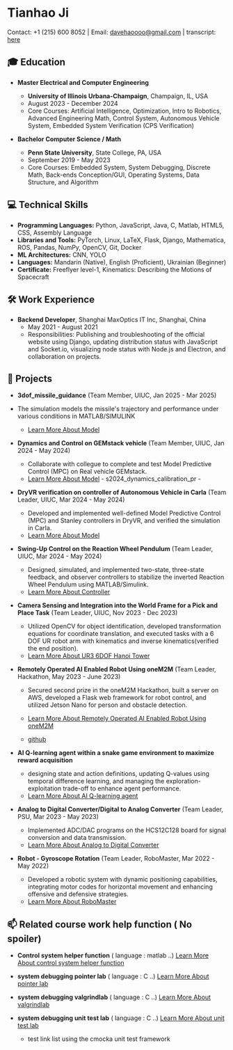 # Tianhao Ji

Contact: +1 (215) 600 8052 | Email: [davehaoooo@gmail.com](mailto:davehaoooo@gmail.com) | transcript: [here](https://github.com/obica-ai/transcript)

## 🎓 Education

- **Master Electrical and Computer Engineering**
  - **University of Illinois Urbana-Champaign**, Champaign, IL, USA
  - August 2023 - December 2024
  - Core Courses: Artificial Intelligence, Optimization, Intro to Robotics, Advanced Engineering Math, Control System, Autonomous Vehicle System, Embedded System Verification (CPS Verification)

- **Bachelor Computer Science / Math**
  - **Penn State University**, State College, PA, USA
  - September 2019 - May 2023
  - Core Courses: Embedded System, System Debugging, Discrete Math, Back-ends Conception/GUI, Operating Systems, Data Structure, and Algorithm

## 💻 Technical Skills

- **Programming Languages:** Python, JavaScript, Java, C, Matlab, HTML5, CSS, Assembly Language
- **Libraries and Tools:** PyTorch, Linux, LaTeX, Flask, Django, Mathematica, ROS, Pandas, NumPy, OpenCV, Git, Docker
- **ML Architectures:** CNN, YOLO
- **Languages:** Mandarin (Native), English (Proficient), Ukrainian (Beginner)
- **Certificate:** Freeflyer level-1, Kinematics: Describing the Motions of Spacecraft


## 🛠 Work Experience

- **Backend Developer**, Shanghai MaxOptics IT Inc, Shanghai, China
  - May 2021 - August 2021
  - Responsibilities: Publishing and troubleshooting of the official website using Django, updating distribution status with JavaScript and Socket.io, visualizing node status with Node.js and Electron, and collaboration on projects.

## 🚀 Projects

- **3dof_missile_guidance** (Team Member, UIUC, Jan 2025 - Mar 2025)
- The simulation models the missile's trajectory and performance under various conditions in MATLAB/SIMULINK
  - [Learn More About Model](https://github.com/obica-ai/3dof_missile_guidance)


- **Dynamics and Control on GEMstack vehicle** (Team Member, UIUC, Jan 2024 - May 2024)
  - Collaborate with collegue to complete and test Model Predictive Control (MPC) on Real vehicle GEMstack.
  - [Learn More About Model](https://github.com/krishauser/GEMstack) - s2024_dynamics_calibration_pr - 
    
- **DryVR verification on controller of Autonomous Vehicle in Carla** (Team Leader, UIUC, Mar 2024 - May 2024)
  - Developed and implemented well-defined Model Predictive Control (MPC) and Stanley controllers in DryVR, and verified the simulation in Carla.
  - [Learn More About Model](https://github.com/obica-ai/New-dynamic-model-for-dryVR)

- **Swing-Up Control on the Reaction Wheel Pendulum** (Team Leader, UIUC, Mar 2024 - May 2024)
  - Designed, simulated, and implemented two-state, three-state feedback, and observer controllers to stabilize the inverted Reaction Wheel Pendulum using MATLAB/Simulink.
  - [Learn More About Controller](https://github.com/obica-ai/swing-up-control-pendulem/)
  
- **Camera Sensing and Integration into the World Frame for a Pick and Place Task** (Team Leader, UIUC, Nov 2023 - Dec 2023)
  - Utilized OpenCV for object identification, developed transformation equations for coordinate translation, and executed tasks with a 6 DOF UR robot arm with kinematics and inverse kinematics(verified the end position).
  - [Learn More About UR3 6DOF Hanoi Tower](https://github.com/obica-ai/UR3_6dof_hanoi_tower)

- **Remotely Operated AI Enabled Robot Using oneM2M** (Team Leader, Hackathon, May 2023 - June 2023)
  - Secured second prize in the oneM2M Hackathon, built a server on AWS, developed a Flask web framework for robot control, and utilized Jetson Nano for person and obstacle detection.
  - [Learn More About Remotely Operated AI Enabled Robot Using oneM2M](https://www.hackster.io/compeng-psu/remotely-operated-ai-enabled-robot-using-onem2m-50b9b5)

  - [github](https://github.com/timqin123/oneM2M-Hackathon-IoT-Care-PSU)
- **AI Q-learning agent within a snake game environment to maximize reward acquisition**
  - designing state and action definitions, updating Q-values using temporal difference learning, and managing the exploration-exploitation trade-off to enhance agent performance.
  - [Learn More About AI Q-learning agent](https://github.com/obica-ai/Q-learning-snakeGames)
- **Analog to Digital Converter/Digital to Analog Converter** (Team Leader, PSU, Mar 2023 - May 2023)
  - Implemented ADC/DAC programs on the HCS12C128 board for signal conversion and data transmission.
  - [Learn More About Analog to Digital Converter](https://github.com/obica-ai/ADC-for-HCS12C128.git)
- **Robot - Gyroscope Rotation** (Team Leader, RoboMaster, Mar 2022 - May 2022)
  - Developed a robotic system with dynamic positioning capabilities, integrating motor codes for horizontal movement and enhancing offensive and defensive strategies.
  - [Learn More About RoboMaster]( https://github.com/BinL233/RoboXStandard1)
## 📫 Related course work help function ( No spoiler)

- **Control system helper function** ( language : matlab ..)
[Learn More About control system helper function ](https://github.com/obica-ai/Control_system_hw_matlab)


- **system debugging pointer lab** ( language : C ..)
[Learn More About pointer lab ](https://github.com/TimothyZhuClassroom/pointerlab-896003313/tree/master) 


- **system debugging valgrindlab** ( language : C ..) 
[Learn More About valgrindlab ](https://github.com/TimothyZhuClassroom/valgrindlab-896003313)

- **system debugging unit test lab** ( language : C ..) 
[Learn More About  unit test lab ](https://github.com/TimothyZhuClassroom/unittestlab-896003313?tab=readme-ov-file)
  - test link list using the cmocka unit test framework

